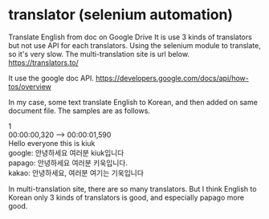 # translator (selenium automation)
Translate English from doc on Google Drive
It is use 3 kinds of translators but not use API for each translators.
Using the selenium module to translate, so it's very slow.
The multi-translation site is url below.
https://translators.to/

It use the google doc API.
https://developers.google.com/docs/api/how-tos/overview

In my case, some text translate English to Korean, and then added on same document file.
The samples are as follows.

1</br>
00:00:00,320 --> 00:00:01,590</br>
Hello everyone this is kiuk</br>
google: 안녕하세요 여러분 kiuk입니다</br>
papago: 안녕하세요 여러분 키욱입니다.</br>
kakao: 안녕하세요, 여러분 여기는 기욱입니다</br>

In multi-translation site, there are so many translators.
But I think  English to Korean only 3 kinds of translators is good, and especially papago more good.

